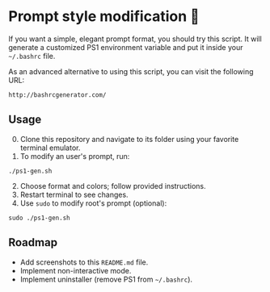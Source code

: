 # Prompt style modification 💅

If you want a simple, elegant prompt format, you should try this script. It will generate a customized PS1 environment variable and put it inside your `~/.bashrc` file. 

As an advanced alternative to using this script, you can visit the following URL:
```
http://bashrcgenerator.com/
```

## Usage

0. Clone this repository and navigate to its folder using your favorite terminal emulator.
1. To modify an user's prompt, run:
```
./ps1-gen.sh
```
2. Choose format and colors; follow provided instructions.
3. Restart terminal to see changes.
4. Use `sudo` to modify root's prompt (optional):
```
sudo ./ps1-gen.sh
```

## Roadmap

* Add screenshots to this `README.md` file.
* Implement non-interactive mode.
* Implement uninstaller (remove PS1 from `~/.bashrc`).